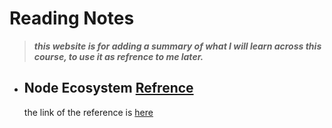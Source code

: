 # Reading Notes
> _**this website is for adding a summary of what I will learn across this course, to use it as refrence to me later.**_
   - ## Node Ecosystem   [Refrence](https://www.sitepoint.com/an-introduction-to-node-js/)
     the link of the reference is [here](https://www.sitepoint.com/an-introduction-to-node-js/)
